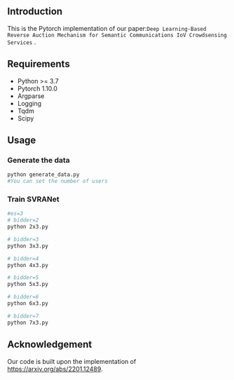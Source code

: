 ## Introduction

This is the Pytorch implementation of our paper:`Deep Learning-Based Reverse Auction Mechanism for Semantic
	Communications IoV Crowdsensing Services` .


## Requirements


* Python >= 3.7
* Pytorch 1.10.0
* Argparse
* Logging
* Tqdm
* Scipy

## Usage

### Generate the data

```bash
python generate_data.py
#You can set the number of users
```

### Train SVRANet

```bash
#es=3
# bidder=2
python 2x3.py

# bidder=3
python 3x3.py

# bidder=4
python 4x3.py

# bidder=5
python 5x3.py

# bidder=6
python 6x3.py

# bidder=7
python 7x3.py

```

## Acknowledgement

Our code is built upon the implementation of <https://arxiv.org/abs/2201.12489>.

